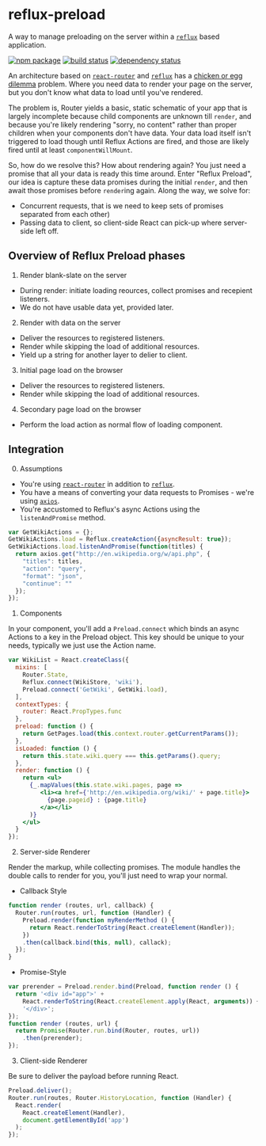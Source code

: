 # reflux-preload

A way to manage preloading on the server within a [`reflux`](https://www.npmjs.com/package/reflux) based application.

[![npm package](https://img.shields.io/npm/v/reflux-preload.svg?style=flat-square)](https://www.npmjs.org/package/reflux-preload)
[![build status](https://img.shields.io/travis/robcolburn/reflux-preload/master.svg?style=flat-square)](https://travis-ci.org/robcolburn/reflux-preload)
[![dependency status](https://img.shields.io/david/robcolburn/reflux-preload.svg?style=flat-square)](https://david-dm.org/robcolburn/reflux-preload)

An architecture based on [`react-router`](https://npmjs.com/package/react-router) and [`reflux`](https://npmjs.com/package/reflux) has a [chicken or egg dilemma](http://en.wikipedia.org/wiki/Chicken_or_the_egg) problem.  Where you need data to render your page on the server, but you don't know what data to load until you've rendered.

 The problem is, Router yields a basic, static schematic of your app that is largely incomplete because child components are unknown till `render`, and because you're likely rendering "sorry, no content" rather than proper children when your components don't have data.  Your data load itself isn't triggered to load though until Reflux Actions are fired, and those are likely fired until at least `componentWillMount`.

 So, how do we resolve this? How about rendering again?  You just need a promise that all your data is ready this time around.  Enter "Reflux Preload", our idea is capture these data promises during the initial `render`, and then await those promises before `render`ing again.  Along the way, we solve for:

 * Concurrent requests, that is we need to keep sets of promises separated from each other)
 * Passing data to client, so client-side React can pick-up where server-side left off.

## Overview of Reflux Preload phases

1. Render blank-slate on the server
  - During render: initiate loading reources, collect promises and recepient listeners.
  - We do not have usable data yet, provided later.

2. Render with data on the server
  - Deliver the resources to registered listeners.
  - Render while skipping the load of additional resources.
  - Yield up a string for another layer to delier to client.

3. Initial page load on the browser
  - Deliver the resources to registered listeners.
  - Render while skipping the load of additional resources.

4. Secondary page load on the browser
  - Perform the load action as normal flow of loading component.

## Integration


0. Assumptions

 * You're using [`react-router`](https://www.npmjs.com/package/react-router) in addition to [`reflux`](https://www.npmjs.com/package/reflux).
 * You have a means of converting your data requests to Promises - we're using [`axios`](https://www.npmjs.com/package/axios).
 * You're accustomed to Reflux's async Actions using the `listenAndPromise` method.

 ```js
 var GetWikiActions = {};
 GetWikiActions.load = Reflux.createAction({asyncResult: true});
 GetWikiActions.load.listenAndPromise(function(titles) {
   return axios.get("http://en.wikipedia.org/w/api.php", {
     "titles": titles,
     "action": "query",
     "format": "json",
     "continue": ""
   });
 });
 ```

1. Components

  In your component, you'll add a `Preload.connect` which binds an async Actions to a key in the Preload object.  This key should be unique to your needs, typically we just use the Action name.

  ```jsx
  var WikiList = React.createClass({
    mixins: [
      Router.State,
      Reflux.connect(WikiStore, 'wiki'),
      Preload.connect('GetWiki', GetWiki.load),
    ],
    contextTypes: {
      router: React.PropTypes.func
    },
    preload: function () {
      return GetPages.load(this.context.router.getCurrentParams());
    },
    isLoaded: function () {
      return this.state.wiki.query === this.getParams().query;
    },
    render: function () {
      return <ul>
        {_.mapValues(this.state.wiki.pages, page =>
           <li><a href={'http://en.wikipedia.org/wiki/' + page.title}>
             {page.pageid} : {page.title}
           </a></li>
        )}
      </ul>
    }
  });
  ```

2. Server-side Renderer

  Render the markup, while collecting promises.  The module handles the double calls to render for you, you'll just need to wrap your normal.

  * Callback Style
  ```js
  function render (routes, url, callback) {
    Router.run(routes, url, function (Handler) {
      Preload.render(function myRenderMethod () {
        return React.renderToString(React.createElement(Handler));
      })
      .then(callback.bind(this, null), callack);
    });
  }
  ```

  * Promise-Style
  ```js
  var prerender = Preload.render.bind(Preload, function render () {
    return '<div id="app">' +
      React.renderToString(React.createElement.apply(React, arguments)) +
      '</div>';
  });
  function render (routes, url) {
    return Promise(Router.run.bind(Router, routes, url))
      .then(prerender);
  });
  ```

3. Client-side Renderer

  Be sure to deliver the payload before running React.

  ```js
  Preload.deliver();
  Router.run(routes, Router.HistoryLocation, function (Handler) {
    React.render(
      React.createElement(Handler),
      document.getElementById('app')
    );
  });
  ```
